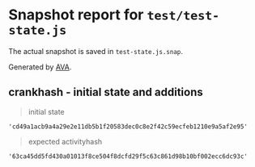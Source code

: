 # Snapshot report for `test/test-state.js`

The actual snapshot is saved in `test-state.js.snap`.

Generated by [AVA](https://avajs.dev).

## crankhash - initial state and additions

> initial state

    'cd49a1acb9a4a29e2e11db5b1f20583dec0c8e2f42c59ecfeb1210e9a5af2e95'

> expected activityhash

    '63ca45dd5fd430a01013f8ce504f8dcfd29f5c63c861d98b10bf002ecc6dc93c'
